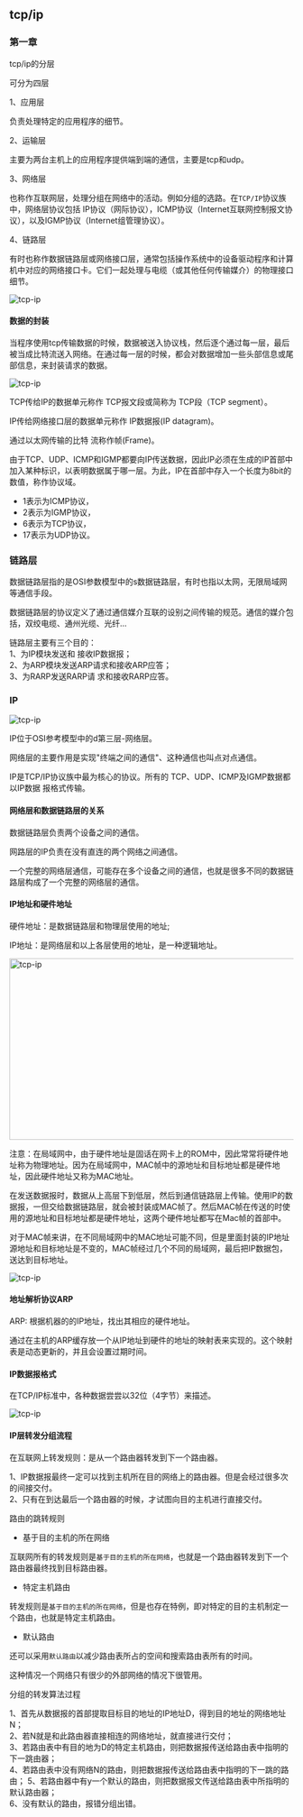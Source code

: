## tcp/ip

### 第一章

tcp/ip的分层

可分为四层  

1、应用层

负责处理特定的应用程序的细节。   

2、运输层  

主要为两台主机上的应用程序提供端到端的通信，主要是tcp和udp。   

3、网络层  

也称作互联网层，处理分组在网络中的活动。例如分组的选路。在`TCP/IP`协议族中，网络层协议包括 IP协议（网际协议），ICMP协议（Internet互联网控制报文协议），以及IGMP协议（Internet组管理协议）。  

4、链路层  

有时也称作数据链路层或网络接口层，通常包括操作系统中的设备驱动程序和计算机中对应的网络接口卡。它们一起处理与电缆（或其他任何传输媒介）的物理接口细节。  

![tcp-ip](/img/tcp-ip_1.jpg?raw=true)

#### 数据的封装

当程序使用tcp传输数据的时候，数据被送入协议栈，然后逐个通过每一层，最后被当成比特流送入网络。在通过每一层的时候，都会对数据增加一些头部信息或尾部信息，来封装请求的数据。  

![tcp-ip](/img/tcp-ip_2.jpg?raw=true)

TCP传给IP的数据单元称作 TCP报文段或简称为 TCP段（TCP segment）。  

IP传给网络接口层的数据单元称作 IP数据报(IP datagram)。  

通过以太网传输的比特 流称作帧(Frame)。  

由于TCP、UDP、ICMP和IGMP都要向IP传送数据，因此IP必须在生成的IP首部中加入某种标识，以表明数据属于哪一层。为此，IP在首部中存入一个长度为8bit的数值，称作协议域。  

- 1表示为ICMP协议，
- 2表示为IGMP协议，
- 6表示为TCP协议， 
- 17表示为UDP协议。  

### 链路层

数据链路层指的是OSI参数模型中的s数据链路层，有时也指以太网，无限局域网等通信手段。   

数据链路层的协议定义了通过通信媒介互联的设别之间传输的规范。通信的媒介包括，双绞电缆、通州光缆、光纤... 

链路层主要有三个目的：  
1、为IP模块发送和 接收IP数据报；  
2、为ARP模块发送ARP请求和接收ARP应答；  
3、为RARP发送RARP请 求和接收RARP应答。   

### IP

![tcp-ip](/img/tcp-ip_3.jpg?raw=true)

IP位于OSI参考模型中的d第三层-网络层。   

网络层的主要作用是实现"终端之间的通信"、这种通信也叫点对点通信。   

IP是TCP/IP协议族中最为核心的协议。所有的 TCP、UDP、ICMP及IGMP数据都以IP数据 报格式传输。  

#### 网络层和数据链路层的关系

数据链路层负责两个设备之间的通信。   

网路层的IP负责在没有直连的两个网络之间通信。   

一个完整的网络层通信，可能存在多个设备之间的通信，也就是很多不同的数据链路层构成了一个完整的网络层的通信。   

#### IP地址和硬件地址

硬件地址：是数据链路层和物理层使用的地址;    

IP地址：是网络层和以上各层使用的地址，是一种逻辑地址。  

<img src="/img/tcp-ip_4.jpg" width = "978" height = "322" alt="tcp-ip" align="center" />

注意：在局域网中，由于硬件地址是固话在网卡上的ROM中，因此常常将硬件地址称为物理地址。因为在局域网中，MAC帧中的源地址和目标地址都是硬件地址，因此硬件地址又称为MAC地址。  

在发送数据报时，数据从上高层下到低层，然后到通信链路层上传输。使用IP的数据报，一但交给数据链路层，就会被封装成MAC帧了。然后MAC帧在传送的时使用的源地址和目标地址都是硬件地址，这两个硬件地址都写在Mac帧的首部中。   

对于MAC帧来讲，在不同局域网中的MAC地址可能不同，但是里面封装的IP地址源地址和目标地址是不变的，MAC帧经过几个不同的局域网，最后把IP数据包，送达到目标地址。  

![tcp-ip](/img/tcp-ip_5.jpg?raw=true)

#### 地址解析协议ARP

ARP: 根据机器的的IP地址，找出其相应的硬件地址。  

通过在主机的ARP缓存放一个从IP地址到硬件的地址的映射表来实现的。这个映射表是动态更新的，并且会设置过期时间。   

#### IP数据报格式

在TCP/IP标准中，各种数据尝尝以32位（4字节）来描述。  

![tcp-ip](/img/tcp-ip_6.jpg?raw=true)

#### IP层转发分组流程

在互联网上转发规则：是从一个路由器转发到下一个路由器。  

1、IP数据报最终一定可以找到主机所在目的网络上的路由器。但是会经过很多次的间接交付。   
2、只有在到达最后一个路由器的时候，才试图向目的主机进行直接交付。   

路由的跳转规则  

- 基于目的主机的所在网络

互联网所有的转发规则是`基于目的主机的所在网络`，也就是一个路由器转发到下一个路由器最终找到目标路由器。  

- 特定主机路由

转发规则是`基于目的主机的所在网络`，但是也存在特例，即对特定的目的主机制定一个路由，也就是特定主机路由。  

- 默认路由

还可以采用`默认路由`以减少路由表所占的空间和搜索路由表所有的时间。  

这种情况一个网络只有很少的外部网络的情况下很管用。  

分组的转发算法过程  

1、首先从数据报的首部提取目标目的地址的IP地址D，得到目的地址的网络地址N；    
2、若N就是和此路由器直接相连的网络地址，就直接进行交付；  
3、若路由表中有目的地为D的特定主机路由，则把数据报传送给路由表中指明的下一跳由器；  
4、若路由表中没有网络N的路由，则把数据报传送给路由表中指明的下一跳的路由； 
5、若路由器中有y一个默认的路由，则把数据报文传送给路由表中所指明的默认路由器；  
6、没有默认的路由，报错分组出错。  

 










